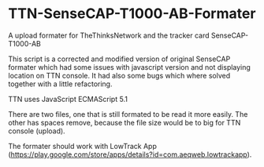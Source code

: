 # TTN-SenseCAP-T1000-AB-Formater
A upload formater for TheThinksNetwork and the tracker card SenseCAP-T1000-AB

This script is a corrected and modified version of original SenseCAP formater which had some issues with
javascript version and not displaying location on TTN console.
It had also some bugs which where solved together with a little refactoring.

TTN uses JavaScript ECMAScript 5.1

There are two files, one that is still formated to be read it more easily. The other has spaces remove, because
the file size would be to big for TTN console (upload).

The formater should work with LowTrack App (https://play.google.com/store/apps/details?id=com.aeqweb.lowtrackapp).
